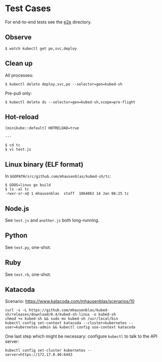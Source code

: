 # Test Cases

For end-to-end tests see the [e2e](e2e/) directory.

## Observe

```
$ watch kubectl get po,svc,deploy
```

## Clean up

All processes:

```
$ kubectl delete deploy,svc,po --selector=gen=kubed-sh
```

Pre-pull only:

```
$ kubectl delete ds --selector=gen=kubed-sh,scope=pre-flight
```

## Hot-reload

```
[minikube::default] HOTRELOAD=true

---

$ cd tc
$ vi test.js
```

## Linux binary (ELF format)

In `$GOPATH/src/github.com/mhausenblas/kubed-sh/tc`:

```
$ GOOS=linux go build
$ ls -al tc
-rwxr-xr-x@ 1 mhausenblas  staff  1864063 14 Jan 06:25 tc
```

## Node.js

See `test.js` and `another.js` both long-running.

## Python

See `test.py`, one-shot.

## Ruby

See `test.rb`, one-shot.


## Katacoda

Scenario: https://www.katacoda.com/mhausenblas/scenarios/10

```
curl -s -L https://github.com/mhausenblas/kubed-sh/releases/download/0.4/kubed-sh-linux -o kubed-sh
chmod +x kubed-sh && sudo mv kubed-sh /usr/local/bin
kubectl config set-context katacoda --cluster=kubernetes --user=kubernetes-admin && kubectl config use-context katacoda
```

One last step which might be necessary: configure `kubectl` to talk to the API server:

```
kubectl config set-cluster kubernetes --server=https://172.17.0.46:6443
```
